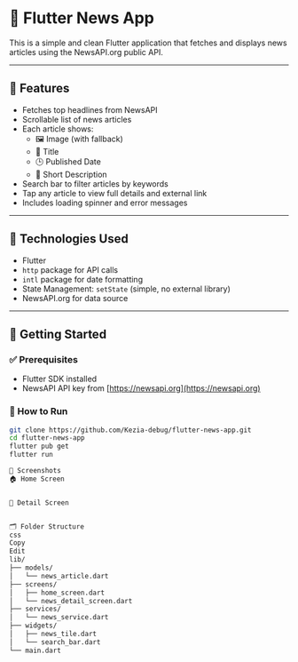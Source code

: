 # 📰 Flutter News App

This is a simple and clean Flutter application that fetches and displays news articles using the NewsAPI.org public API.

---

## 📱 Features

- Fetches top headlines from NewsAPI
- Scrollable list of news articles
- Each article shows:
  - 🖼️ Image (with fallback)
  - 🧾 Title
  - 🕒 Published Date
  - 📜 Short Description
- Search bar to filter articles by keywords
- Tap any article to view full details and external link
- Includes loading spinner and error messages

---

## 🔧 Technologies Used

- Flutter
- `http` package for API calls
- `intl` package for date formatting
- State Management: `setState` (simple, no external library)
- NewsAPI.org for data source

---

## 🚀 Getting Started

### ✅ Prerequisites

- Flutter SDK installed
- NewsAPI API key from [https://newsapi.org](https://newsapi.org)

### 🔨 How to Run

```bash
git clone https://github.com/Kezia-debug/flutter-news-app.git
cd flutter-news-app
flutter pub get
flutter run

📱 Screenshots
🏠 Home Screen


📄 Detail Screen


🗂️ Folder Structure
css
Copy
Edit
lib/
├── models/
│   └── news_article.dart
├── screens/
│   ├── home_screen.dart
│   └── news_detail_screen.dart
├── services/
│   └── news_service.dart
├── widgets/
│   ├── news_tile.dart
│   └── search_bar.dart
└── main.dart

